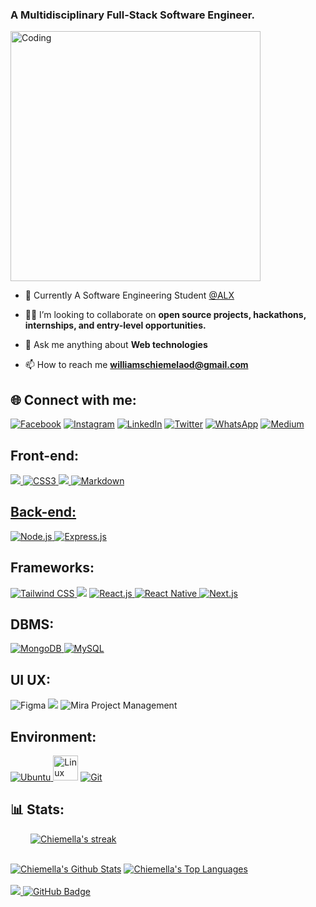 <h3 align="left">A Multidisciplinary Full-Stack Software Engineer.</h3>
<img align="top" alt="Coding" width="400" src="https://miro.medium.com/max/680/0*7Q3yvSIv_t0ioJ-Z.gif"/>

- 🔭 Currently A Software Engineering Student [@ALX](https://www.alxafrica.com/) <!-- [#100DaysCodeChallenge](https://chiemella.github.io/100DaysCodingChallenge/) -->

- 👨‍💻 I’m looking to collaborate on **open source projects, hackathons, internships, and entry-level opportunities.**

- 💬  Ask me anything about **Web technologies**

- 📫 How to reach me **williamschiemelaod@gmail.com**


## 🌐 Connect with me:
[![Facebook](https://img.shields.io/badge/Facebook-%231877F2.svg?logo=Facebook&logoColor=white)](https://www.facebook.com/chiemelawilliams) [![Instagram](https://img.shields.io/badge/Instagram-%23E4405F.svg?logo=Instagram&logoColor=white)](https://instagram.com/emela_williams) [![LinkedIn](https://img.shields.io/badge/LinkedIn-%230077B5.svg?logo=linkedin&logoColor=white)](https://www.linkedin.com/in/chiemella/) [![Twitter](https://img.shields.io/badge/Twitter-%231DA1F2.svg?logo=Twitter&logoColor=white)](https://twitter.com/emela_williams) [![WhatsApp](https://img.shields.io/badge/WhatsApp-%2325D366.svg?logo=WhatsApp&logoColor=white)](https://wa.me/2349065180285) [![Medium](https://img.shields.io/badge/Medium-%23000000.svg?logo=Medium&logoColor=white)](https://chiemella.medium.com/)


## Front-end:
<img src="https://img.shields.io/badge/HTML5-E34F26?style=for-the-badge&logo=html5&logoColor=white" /><a href="https://www.w3.org/Style/CSS/Overview.en.html" target="_blank" rel="noreferrer"> <img src="https://img.shields.io/badge/CSS3-1572B6?style=for-the-badge&logo=css3&logoColor=white" alt="CSS3" /> <img src="https://img.shields.io/badge/JavaScript-323330?style=for-the-badge&logo=javascript&logoColor=F7DF1E" /><a href="https://www.markdownguide.org/" target="_blank" rel="noreferrer"> <img src="https://img.shields.io/badge/Markdown-000000?style=for-the-badge&logo=markdown&logoColor=white" alt="Markdown" />

## Back-end:
<a href="https://nodejs.org" target="_blank" rel="noreferrer"> <img src="https://img.shields.io/badge/Node.js-43853D?style=for-the-badge&logo=node.js&logoColor=white" alt="Node.js" /> </a><a href="https://expressjs.com/" target="_blank" rel="noreferrer"> <img src="https://img.shields.io/badge/Express.js-000000?style=for-the-badge&logo=express&logoColor=white" alt="Express.js" /> </a>

## Frameworks:
</a><a href="https://tailwindcss.com/" target="_blank" rel="noreferrer"> <img src="https://img.shields.io/badge/Tailwind_CSS-38B2AC?style=for-the-badge&logo=tailwind-css&logoColor=white" alt="Tailwind CSS" /> </a><img src="https://img.shields.io/badge/Bootstrap-563D7C?style=for-the-badge&logo=bootstrap&logoColor=white" /> </a><a href="https://reactjs.org/" target="_blank" rel="noreferrer"> <img src="https://img.shields.io/badge/React-20232A?style=for-the-badge&logo=react&logoColor=61DAFB" alt="React.js" /> </a><a href="https://reactnative.dev/" target="_blank" rel="noreferrer"> <img src="https://img.shields.io/badge/React_Native-20232A?style=for-the-badge&logo=react&logoColor=61DAFB" alt="React Native" /> </a><a href="https://nextjs.org/" target="_blank" rel="noreferrer"> <img src="https://img.shields.io/badge/Next.js-000000?style=for-the-badge&logo=next.js&logoColor=white" alt="Next.js" /> </a>

## DBMS:
<a href="https://www.mongodb.com/" target="_blank" rel="noreferrer"> <img src="https://img.shields.io/badge/MongoDB-47A248?style=for-the-badge&logo=mongodb&logoColor=white" alt="MongoDB" /> </a> <a href="https://www.mysql.com/" target="_blank" rel="noreferrer"> <img src="https://img.shields.io/badge/MySQL-4479A1?style=for-the-badge&logo=mysql&logoColor=white" alt="MySQL" /> </a>

## UI UX:
![Figma](https://img.shields.io/badge/figma-%23F24E1E.svg?style=for-the-badge&logo=figma&logoColor=white) <img src="https://img.shields.io/badge/Photoshop-31A8FF?style=for-the-badge&logo=adobe-photoshop&logoColor=white" /> <img src="https://img.shields.io/badge/Mira-3A3E46?style=for-the-badge&logo=mira&logoColor=white" alt="Mira Project Management" /> </a>

## Environment:
<a href="https://ubuntu.com/" target="_blank" rel="noreferrer"> <img src="https://img.shields.io/badge/Ubuntu-E95420?style=for-the-badge&logo=ubuntu&logoColor=white" alt="Ubuntu" /> </a> <img src="https://upload.wikimedia.org/wikipedia/commons/thumb/3/35/Tux.svg/1200px-Tux.svg.png" alt="Linux Logo" width="40" height="40"> <a href="https://mirahq.com/" target="_blank" rel="noreferrer"> </a> <a href="https://git-scm.com/" target="_blank" rel="noreferrer"> <img src="https://img.shields.io/badge/Git-F05032?style=for-the-badge&logo=git&logoColor=white" alt="Git" /> </a> 

<!--  ## 💻 Languages and Tools:
Name | Badges
--- | ---
**Designs**  |   ![Figma](https://img.shields.io/badge/figma-%23F24E1E.svg?style=for-the-badge&logo=figma&logoColor=white) <img src="https://img.shields.io/badge/Photoshop-31A8FF?style=for-the-badge&logo=adobe-photoshop&logoColor=white" />
**Languages**  | <img src="https://img.shields.io/badge/JavaScript-323330?style=for-the-badge&logo=javascript&logoColor=F7DF1E" /> <img src="https://img.shields.io/badge/CSS3-1572B6?style=for-the-badge&logo=css3&logoColor=white" /> <img src="https://img.shields.io/badge/HTML5-E34F26?style=for-the-badge&logo=html5&logoColor=white" /> <img src="https://img.shields.io/badge/Bootstrap-563D7C?style=for-the-badge&logo=bootstrap&logoColor=white" /> <a href="https://expressjs.com/" target="_blank" rel="noreferrer"> <img src="https://img.shields.io/badge/Express.js-000000?style=for-the-badge&logo=express&logoColor=white" alt="Express.js" /> </a><a href="https://www.mongodb.com/" target="_blank" rel="noreferrer"> <img src="https://img.shields.io/badge/MongoDB-47A248?style=for-the-badge&logo=mongodb&logoColor=white" alt="MongoDB" /> </a> <a href="https://reactjs.org/" target="_blank" rel="noreferrer"> <img src="https://img.shields.io/badge/React-20232A?style=for-the-badge&logo=react&logoColor=61DAFB" alt="React.js" /> </a> <a href="https://nodejs.org" target="_blank" rel="noreferrer"> <img src="https://img.shields.io/badge/Node.js-43853D?style=for-the-badge&logo=node.js&logoColor=white" alt="Node.js" /> </a>
**Tools** |<a href="https://git-scm.com/" target="_blank" rel="noreferrer"> <img src="https://img.shields.io/badge/Git-F05032?style=for-the-badge&logo=git&logoColor=white" alt="Git" /> </a> <a href="https://ubuntu.com/" target="_blank" rel="noreferrer"> <img src="https://img.shields.io/badge/Ubuntu-E95420?style=for-the-badge&logo=ubuntu&logoColor=white" alt="Ubuntu" /> </a> <img src="https://upload.wikimedia.org/wikipedia/commons/thumb/3/35/Tux.svg/1200px-Tux.svg.png" alt="Linux Logo" width="40" height="40"> <a href="https://mirahq.com/" target="_blank" rel="noreferrer"> <img src="https://img.shields.io/badge/Mira-3A3E46?style=for-the-badge&logo=mira&logoColor=white" alt="Mira Project Management" /> </a>
 -->


## 📊 Stats:
<p style="margin-left: 2rem;">
 <a href="https://github.com/chiemella/github-readme-streak-stats">
        <img title="🔥 Get streak stats for your profile at git.io/streak-stats" alt="Chiemella's streak" src="https://github-readme-streak-stats.herokuapp.com/?user=chiemella&theme=black-ice&hide_border=true&stroke=0000&background=060A0CD0"/>
 </a>
 <p/>

<br/>
<a href="https://github.com/chiemella/github-readme-stats"><img alt="Chiemella's Github Stats" src="https://github-readme-stats.vercel.app/api?username=chiemella&show_icons=true&count_private=true&theme=react&hide_border=true&bg_color=0D1117" /></a>
  <a href="https://github.com/chiemella/github-readme-stats"><img alt="Chiemella's Top Languages" src="https://github-readme-stats.vercel.app/api/top-langs/?username=chiemella&langs_count=8&count_private=true&layout=compact&theme=react&hide_border=true&bg_color=0D1117" /></a>
  <br/>
  
<br/>
<a href="https://github.com/chiemella/github-profile-views-counter">
    <img src="https://komarev.com/ghpvc/?username=chiemella">
</a>
<a href="https://github.com/chiemella?tab=followers"><img src="https://img.shields.io/github/followers/chiemella?label=Followers&style=social" alt="GitHub Badge"></a>
